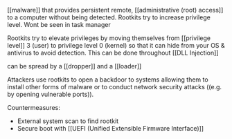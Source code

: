 [[malware]] that provides persistent remote, [[administrative (root) access]] to a computer without being detected. Rootkits try to increase privilege level.
Wont be seen in task manager

Rootkits try to elevate privileges by moving themselves from [[privilege level]] 3 (user) to privilege level 0 (kernel) so that it can hide from your OS & antivirus to avoid detection.
This can be done throughout [[DLL Injection]]

can be spread by a [[dropper]] and a [[loader]]

Attackers use rootkits to open a backdoor to systems allowing them to install other forms of malware or to conduct network security attacks ((e.g. by opening vulnerable ports)).

Countermeasures:
- External system scan to find rootkit
- Secure boot with [[UEFI (Unified Extensible Firmware Interface)]]

